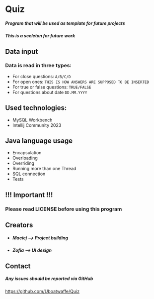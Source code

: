 # Quiz
##### Program that will be used as template for future projects 
##### This is a sceleton for future work

## Data input
### Data is read in three types:
- For close questions:
```A/B/C/D```
- For open ones:
```THIS IS HOW ANSWERS ARE SUPPOSED TO BE INSERTED```
- For true or false questions:
```TRUE/FALSE```
- For questions about date
``DD.MM.YYYY``

## Used technologies:
- MySQL Workbench
- Intellij Community 2023
 
## Java language usage
- Encapsulation
- Overloading
- Overriding
- Running more than one Thread
- SQL connection
- Tests

## !!! Important !!!
### Please read LICENSE before using this program

## Creators
- ##### Maciej --> Project building
- ##### Zofia --> UI design

## Contact
##### Any issues should be reported via GitHub
https://github.com/Uboatwaffe/Quiz